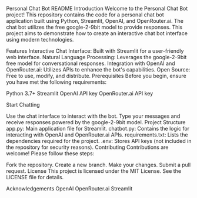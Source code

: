 Personal Chat Bot README
Introduction
Welcome to the Personal Chat Bot project! This repository contains the code for a personal chat bot application built using Python, Streamlit, OpenAI, and OpenRouter.ai. The chat bot utilizes the free google-2-9bit model to provide responses. This project aims to demonstrate how to create an interactive chat bot interface using modern technologies.

Features
Interactive Chat Interface: Built with Streamlit for a user-friendly web interface.
Natural Language Processing: Leverages the google-2-9bit free model for conversational responses.
Integration with OpenAI and OpenRouter.ai: Utilizes APIs to enhance the bot's capabilities.
Open Source: Free to use, modify, and distribute.
Prerequisites
Before you begin, ensure you have met the following requirements:

Python 3.7+
Streamlit
OpenAI API key
OpenRouter.ai API key

Start Chatting

Use the chat interface to interact with the bot. Type your messages and receive responses powered by the google-2-9bit model.
Project Structure
app.py: Main application file for Streamlit.
chatbot.py: Contains the logic for interacting with OpenAI and OpenRouter.ai APIs.
requirements.txt: Lists the dependencies required for the project.
.env: Stores API keys (not included in the repository for security reasons).
Contributing
Contributions are welcome! Please follow these steps:

Fork the repository.
Create a new branch.
Make your changes.
Submit a pull request.
License
This project is licensed under the MIT License. See the LICENSE file for details.

Acknowledgements
OpenAI
OpenRouter.ai
Streamlit
